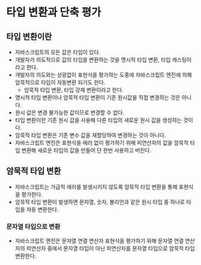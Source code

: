 # 타입 변환과 단축 평가

## 타입 변환이란

- 자바스크립트의 모든 값은 타입이 있다.
- 개발자가 의도적으로 값의 타입을 변환하는 것을 명시적 타입 변환, 타입 캐스팅이라고 한다.
- 개발자의 의도와는 상광없이 표현식을 평가하는 도중에 자바스크립트 엔진에 의해 암묵적으로 타입이 자동변환 되기도 한다.
  - 암묵적 타입 변환, 타입 강제 변환이라고 한다.
- 명시적 타입 변환이나 암묵적 타입 변환이 기존 원시값을 직접 변경하는 것은 아니다.
- 원시 값은 변경 불가능한 값이므로 변경할 수 없다.
- 타입 변환이란 기존 원시 값을 사용해 다른 타입의 새로운 원시 값을 생성하는 것이다.
- 암묵적 타입 변환은 기존 변수 값을 재할당하여 변경하는 것이 아니다.
- 자바스크립트 엔진은 표현식을 에러 없이 평가하기 위해 피연산자의 값을 암묵적 타입 변환해 새로운 타입의 값을 만들어 단 한번 사용하고 버린다.

## 암묵적 타입 변환

- 자바스크립트는 가급적 에러를 발생시키지 않도록 암묵적 타입 변환을 통해 표현식을 평가한다.
- 암묵적 타입 변환이 발생하면 문자열, 숫자, 불리언과 같은 원시 타입 중 하나로 타입을 자동 변환한다.

### 문자열 타입으로 변환

- 자바스크립트 엔진은 문자열 연결 연산자 표현식을 평가하기 위해 문자열 연결 연산자의 피연산자 중에서 문자열 타입이 아닌 피연산자를 문자열 타입으로 암묵적 타입 변환한다.
